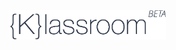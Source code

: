 <img src="https://raw.githubusercontent.com/Klassroom/klassroom/development/klassroom-logo.png" width="250">
